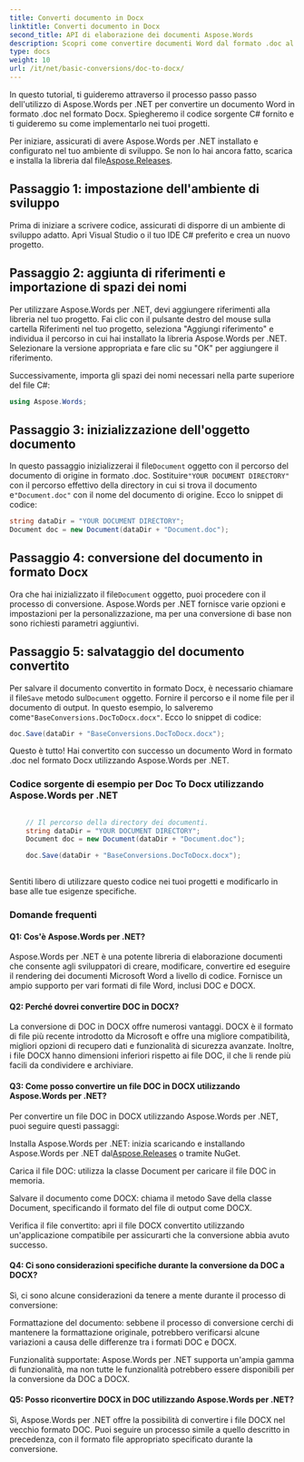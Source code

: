 ```yaml
---
title: Converti documento in Docx
linktitle: Converti documento in Docx
second_title: API di elaborazione dei documenti Aspose.Words
description: Scopri come convertire documenti Word dal formato .doc al formato Docx utilizzando Aspose.Words per .NET. Tutorial passo passo con codice sorgente di esempio.
type: docs
weight: 10
url: /it/net/basic-conversions/doc-to-docx/
---
```


In questo tutorial, ti guideremo attraverso il processo passo passo dell'utilizzo di Aspose.Words per .NET per convertire un documento Word in formato .doc nel formato Docx. Spiegheremo il codice sorgente C# fornito e ti guideremo su come implementarlo nei tuoi progetti.

 Per iniziare, assicurati di avere Aspose.Words per .NET installato e configurato nel tuo ambiente di sviluppo. Se non lo hai ancora fatto, scarica e installa la libreria dal file[Aspose.Releases](https://releases.aspose.com/words/net/).

## Passaggio 1: impostazione dell'ambiente di sviluppo

Prima di iniziare a scrivere codice, assicurati di disporre di un ambiente di sviluppo adatto. Apri Visual Studio o il tuo IDE C# preferito e crea un nuovo progetto.

## Passaggio 2: aggiunta di riferimenti e importazione di spazi dei nomi

Per utilizzare Aspose.Words per .NET, devi aggiungere riferimenti alla libreria nel tuo progetto. Fai clic con il pulsante destro del mouse sulla cartella Riferimenti nel tuo progetto, seleziona "Aggiungi riferimento" e individua il percorso in cui hai installato la libreria Aspose.Words per .NET. Selezionare la versione appropriata e fare clic su "OK" per aggiungere il riferimento.

Successivamente, importa gli spazi dei nomi necessari nella parte superiore del file C#:

```csharp
using Aspose.Words;
```

## Passaggio 3: inizializzazione dell'oggetto documento

 In questo passaggio inizializzerai il file`Document` oggetto con il percorso del documento di origine in formato .doc. Sostituire`"YOUR DOCUMENT DIRECTORY"` con il percorso effettivo della directory in cui si trova il documento e`"Document.doc"` con il nome del documento di origine. Ecco lo snippet di codice:

```csharp
string dataDir = "YOUR DOCUMENT DIRECTORY";
Document doc = new Document(dataDir + "Document.doc");
```

## Passaggio 4: conversione del documento in formato Docx

 Ora che hai inizializzato il file`Document` oggetto, puoi procedere con il processo di conversione. Aspose.Words per .NET fornisce varie opzioni e impostazioni per la personalizzazione, ma per una conversione di base non sono richiesti parametri aggiuntivi.

## Passaggio 5: salvataggio del documento convertito

 Per salvare il documento convertito in formato Docx, è necessario chiamare il file`Save` metodo sul`Document` oggetto. Fornire il percorso e il nome file per il documento di output. In questo esempio, lo salveremo come`"BaseConversions.DocToDocx.docx"`. Ecco lo snippet di codice:

```csharp
doc.Save(dataDir + "BaseConversions.DocToDocx.docx");
```

Questo è tutto! Hai convertito con successo un documento Word in formato .doc nel formato Docx utilizzando Aspose.Words per .NET.

### Codice sorgente di esempio per Doc To Docx utilizzando Aspose.Words per .NET

```csharp

	// Il percorso della directory dei documenti.
	string dataDir = "YOUR DOCUMENT DIRECTORY";
	Document doc = new Document(dataDir + "Document.doc");

	doc.Save(dataDir + "BaseConversions.DocToDocx.docx");
	
```

Sentiti libero di utilizzare questo codice nei tuoi progetti e modificarlo in base alle tue esigenze specifiche.

### Domande frequenti

#### Q1: Cos'è Aspose.Words per .NET?

Aspose.Words per .NET è una potente libreria di elaborazione documenti che consente agli sviluppatori di creare, modificare, convertire ed eseguire il rendering dei documenti Microsoft Word a livello di codice. Fornisce un ampio supporto per vari formati di file Word, inclusi DOC e DOCX.

#### Q2: Perché dovrei convertire DOC in DOCX?

La conversione di DOC in DOCX offre numerosi vantaggi. DOCX è il formato di file più recente introdotto da Microsoft e offre una migliore compatibilità, migliori opzioni di recupero dati e funzionalità di sicurezza avanzate. Inoltre, i file DOCX hanno dimensioni inferiori rispetto ai file DOC, il che li rende più facili da condividere e archiviare.

#### Q3: Come posso convertire un file DOC in DOCX utilizzando Aspose.Words per .NET?

Per convertire un file DOC in DOCX utilizzando Aspose.Words per .NET, puoi seguire questi passaggi:

 Installa Aspose.Words per .NET: inizia scaricando e installando Aspose.Words per .NET dal[Aspose.Releases](https://releases.aspose.com/words/net/) o tramite NuGet.

Carica il file DOC: utilizza la classe Document per caricare il file DOC in memoria.

Salvare il documento come DOCX: chiama il metodo Save della classe Document, specificando il formato del file di output come DOCX.

Verifica il file convertito: apri il file DOCX convertito utilizzando un'applicazione compatibile per assicurarti che la conversione abbia avuto successo.

#### Q4: Ci sono considerazioni specifiche durante la conversione da DOC a DOCX?

Sì, ci sono alcune considerazioni da tenere a mente durante il processo di conversione:

Formattazione del documento: sebbene il processo di conversione cerchi di mantenere la formattazione originale, potrebbero verificarsi alcune variazioni a causa delle differenze tra i formati DOC e DOCX.

Funzionalità supportate: Aspose.Words per .NET supporta un'ampia gamma di funzionalità, ma non tutte le funzionalità potrebbero essere disponibili per la conversione da DOC a DOCX. 

#### Q5: Posso riconvertire DOCX in DOC utilizzando Aspose.Words per .NET?

Sì, Aspose.Words per .NET offre la possibilità di convertire i file DOCX nel vecchio formato DOC. Puoi seguire un processo simile a quello descritto in precedenza, con il formato file appropriato specificato durante la conversione.



